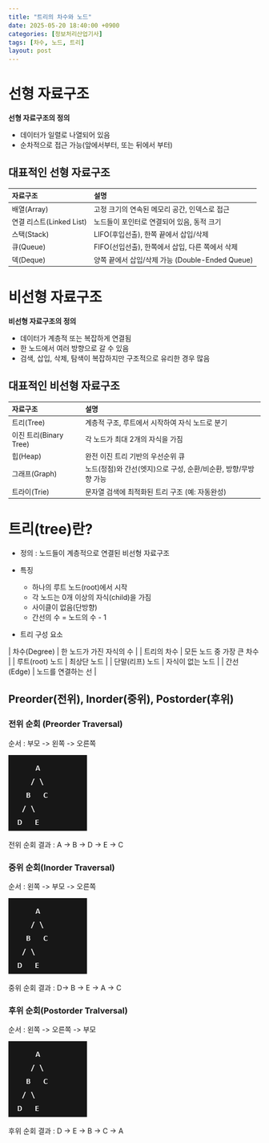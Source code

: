 ```yaml
---
title: "트리의 차수와 노드"
date: 2025-05-20 18:40:00 +0900
categories: [정보처리산업기사]
tags: [차수, 노드, 트리]
layout: post
---
```


# 선형 자료구조
  
**선형 자료구조의 정의**
- 데이터가 일렬로 나열되어 있음
- 순차적으로 접근 가능(앞에서부터, 또는 뒤에서 부터)

## 대표적인 선형 자료구조
  
| 자료구조 | 설명 |
|:----|:------|
| 배열(Array) | 고정 크기의 연속된 메모리 공간, 인덱스로 접근 |
| 연결 리스트(Linked List) | 노드들이 포인터로 연결되어 있음, 동적 크기 |
| 스택(Stack) | LIFO(후입선출), 한쪽 끝에서 삽입/삭제 |
| 큐(Queue) | FIFO(선입선출), 한쪽에서 삽입, 다른 쪽에서 삭제 |
| 덱(Deque) | 양쪽 끝에서 삽입/삭제 가능 (Double-Ended Queue) |


# 비선형 자료구조
  
**비선형 자료구조의 정의**
- 데이터가 계층적 또는 복잡하게 연결됨
- 한 노드에서 여러 방향으로 갈 수 있음
- 검색, 삽입, 삭제, 탐색이 복잡하지만 구조적으로 유리한 경우 많음 

## 대표적인 비선형 자료구조

| 자료구조 | 설명 |
|:----|:------|
| 트리(Tree) | 계층적 구조, 루트에서 시작하여 자식 노드로 분기 |
| 이진 트리(Binary Tree) | 각 노드가 최대 2개의 자식을 가짐 |
| 힙(Heap) | 완전 이진 트리 기반의 우선순위 큐 |
| 그래프(Graph) | 노드(정점)와 간선(엣지)으로 구성, 순환/비순환, 방향/무방향 가능 |
| 트라이(Trie) | 문자열 검색에 최적화된 트리 구조 (예: 자동완성) |


# 트리(tree)란?
  
- 정의 : 노드들이 계층적으로 연결된 비선형 자료구조
- 특징
  
    - 하나의 루트 노드(root)에서 시작
    - 각 노드는 0개 이상의 자식(child)을 가짐
    - 사이클이 없음(단방향)
    - 간선의 수 = 노드의 수 - 1

- 트리 구성 요소
  
| 차수(Degree) | 한 노드가 가진 자식의 수 |
| 트리의 차수 | 모든 노드 중 가장 큰 차수 |
| 루트(root) 노드 | 최상단 노드 |
| 단말(리프) 노드 | 자식이 없는 노드 |
| 간선(Edge) | 노드를 연결하는 선 |
  
## Preorder(전위), Inorder(중위), Postorder(후위)

### 전위 순회 (Preorder Traversal)
  
순서 : 부모 -> 왼쪽 -> 오른쪽

<img src="assets/img/favicons/timeComplexity/order.png">
  
전위 순회 결과 : A -> B -> D -> E -> C
  
### 중위 순회(Inorder Traversal)
  
순서 : 왼쪽 -> 부모 -> 오른쪽
  
<img src="assets/img/favicons/timeComplexity/order.png">
  
중위 순회 결과 : D-> B -> E -> A -> C
  
### 후위 순회(Postorder Tralversal)
  
순서 : 왼쪽 -> 오른쪽 -> 부모
  
<img src="assets/img/favicons/timeComplexity/order.png">
  
후위 순회 결과 : D -> E -> B -> C -> A